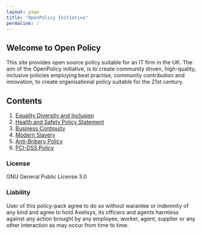 ```yaml
---
layout: page
title: "OpenPolicy Initiative"
permalink: /
---
```


## Welcome to Open Policy

This site provides open source policy suitable for an IT firm in the UK. The aim of the OpenPolicy initiative, is to create community driven, high-quality, inclusive policies employing best practise, community contribution and innovation, to create organisational policy suitable for the 21st century. 

## Contents

1. [Equality Diversity and Inclusion](equality_diversity_and_inclusion.md)
2. [Health and Safety Policy Statement](health_and_safety_policy_statement.md)
3. [Business Continuity](business_continuity_policy.md)
4. [Modern Slavery](business_continuity_policy.md)
5. [Anti-Bribery Policy](anti-bribery_policy.md)
6. [PCI-DSS Policy](PCI-DSS_policy.md)


### License
GNU General Public License 3.0

### Liability
User of this policy-pack agree to do so without warantee or indemnity of any kind and agree to hold Axelisys, its officers and agents harmless against any action brought by any employee, worker, agent, supplier or any other interaction as may occur from time to time.  

